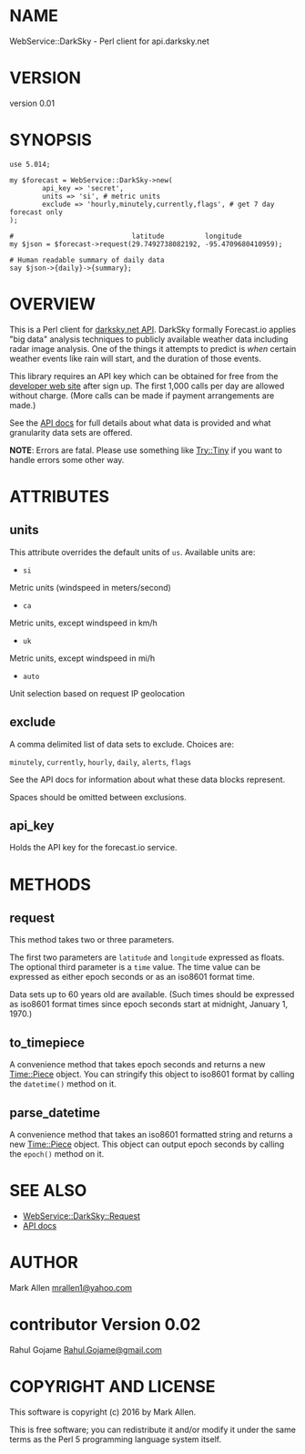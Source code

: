 # NAME

WebService::DarkSky - Perl client for api.darksky.net

# VERSION

version 0.01

# SYNOPSIS

    use 5.014;

    my $forecast = WebService::DarkSky->new(
            api_key => 'secret',
            units => 'si', # metric units
            exclude => 'hourly,minutely,currently,flags', # get 7 day forecast only
    );

    #                             latitude          longitude
    my $json = $forecast->request(29.7492738082192, -95.4709680410959);

    # Human readable summary of daily data
    say $json->{daily}->{summary};

# OVERVIEW

This is a Perl client for [darksky.net API](https://darksky.net/dev/). DarkSky formally Forecast.io 
applies "big data" analysis techniques to publicly available weather data including 
radar image analysis.  One of the things it attempts to predict is _when_ certain
weather events like rain will start, and the duration of those events.

This library requires an API key which can be obtained for free from the 
[developer web site](https://darksky.net/dev/docs) after sign up. The first 1,000 calls
per day are allowed without charge.  (More calls can be made if payment arrangements
are made.)

See the [API docs](https://darksky.net/dev/docs/response) for full details about
what data is provided and what granularity data sets are offered.

__NOTE__: Errors are fatal. Please use something like [Try::Tiny](http://search.cpan.org/perldoc?Try::Tiny) if you
want to handle errors some other way.

# ATTRIBUTES

## units

This attribute overrides the default units of `us`. Available units are:

- `si`

Metric units (windspeed in meters/second)

- `ca`

Metric units, except windspeed in km/h

- `uk`

Metric units, except windspeed in mi/h

- `auto`

Unit selection based on request IP geolocation

## exclude

A comma delimited list of data sets to exclude. Choices are:

`minutely`, `currently`, `hourly`, `daily`, `alerts`, `flags`

See the API docs for information about what these data blocks represent.

Spaces should be omitted between exclusions.

## api\_key

Holds the API key for the forecast.io service.

# METHODS

## request

This method takes two or three parameters.

The first two parameters are `latitude` and `longitude` expressed
as floats. The optional third parameter is a `time` value. The time
value can be expressed as either epoch seconds or as an iso8601
format time. 

Data sets up to 60 years old are available. (Such times should
be expressed as iso8601 format times since epoch seconds start
at midnight, January 1, 1970.)

## to\_timepiece

A convenience method that takes epoch seconds and returns a
new [Time::Piece](http://search.cpan.org/perldoc?Time::Piece) object.  You can stringify this object to
iso8601 format by calling the `datetime()` method on it.

## parse\_datetime

A convenience method that takes an iso8601 formatted string
and returns a new [Time::Piece](http://search.cpan.org/perldoc?Time::Piece) object. This object can output
epoch seconds by calling the `epoch()` method on it.

# SEE ALSO
- [WebService::DarkSky::Request](http://search.cpan.org/perldoc?WebService::DarkSky::Request)
- [API docs](https://darksky.net/dev/)

# AUTHOR

Mark Allen <mrallen1@yahoo.com>

# contributor Version 0.02
Rahul Gojame <Rahul.Gojame@gmail.com>

# COPYRIGHT AND LICENSE

This software is copyright (c) 2016 by Mark Allen.

This is free software; you can redistribute it and/or modify it under
the same terms as the Perl 5 programming language system itself.
